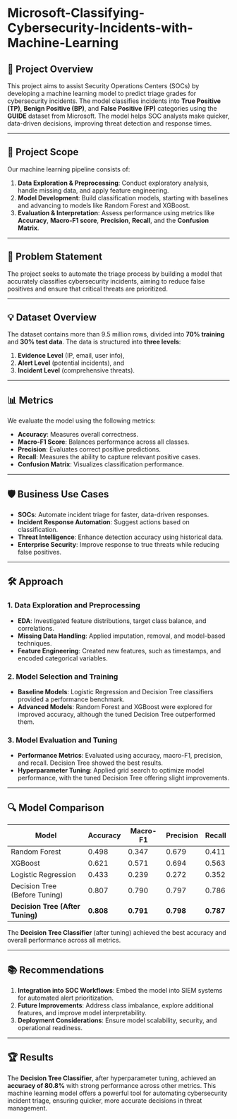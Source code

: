 # Microsoft-Classifying-Cybersecurity-Incidents-with-Machine-Learning

## 📂 Project Overview

This project aims to assist Security Operations Centers (SOCs) by developing a machine learning model to predict triage grades for cybersecurity incidents. The model classifies incidents into **True Positive (TP)**, **Benign Positive (BP)**, and **False Positive (FP)** categories using the **GUIDE** dataset from Microsoft. The model helps SOC analysts make quicker, data-driven decisions, improving threat detection and response times.

---

## 🎯 Project Scope

Our machine learning pipeline consists of:

1. **Data Exploration & Preprocessing**: Conduct exploratory analysis, handle missing data, and apply feature engineering.
2. **Model Development**: Build classification models, starting with baselines and advancing to models like Random Forest and XGBoost.
3. **Evaluation & Interpretation**: Assess performance using metrics like **Accuracy**, **Macro-F1 score**, **Precision**, **Recall**, and the **Confusion Matrix**.

---

## 🧠 Problem Statement

The project seeks to automate the triage process by building a model that accurately classifies cybersecurity incidents, aiming to reduce false positives and ensure that critical threats are prioritized.

---

## 💡 Dataset Overview

The dataset contains more than 9.5 million rows, divided into **70% training** and **30% test data**. The data is structured into **three levels**: 

1. **Evidence Level** (IP, email, user info),
2. **Alert Level** (potential incidents), and 
3. **Incident Level** (comprehensive threats).

---

## 📊 Metrics

We evaluate the model using the following metrics:

- **Accuracy**: Measures overall correctness.
- **Macro-F1 Score**: Balances performance across all classes.
- **Precision**: Evaluates correct positive predictions.
- **Recall**: Measures the ability to capture relevant positive cases.
- **Confusion Matrix**: Visualizes classification performance.

---

## 🛡️ Business Use Cases

- **SOCs**: Automate incident triage for faster, data-driven responses.
- **Incident Response Automation**: Suggest actions based on classification.
- **Threat Intelligence**: Enhance detection accuracy using historical data.
- **Enterprise Security**: Improve response to true threats while reducing false positives.

---

## 🛠️ Approach

### 1. Data Exploration and Preprocessing
- **EDA**: Investigated feature distributions, target class balance, and correlations.
- **Missing Data Handling**: Applied imputation, removal, and model-based techniques.
- **Feature Engineering**: Created new features, such as timestamps, and encoded categorical variables.
  
### 2. Model Selection and Training
- **Baseline Models**: Logistic Regression and Decision Tree classifiers provided a performance benchmark.
- **Advanced Models**: Random Forest and XGBoost were explored for improved accuracy, although the tuned Decision Tree outperformed them.
  
### 3. Model Evaluation and Tuning
- **Performance Metrics**: Evaluated using accuracy, macro-F1, precision, and recall. Decision Tree showed the best results.
- **Hyperparameter Tuning**: Applied grid search to optimize model performance, with the tuned Decision Tree offering slight improvements.

---

## 🔍 Model Comparison

| **Model**                       | **Accuracy** | **Macro-F1** | **Precision** | **Recall** |
|----------------------------------|--------------|--------------|---------------|------------|
| Random Forest                    | 0.498        | 0.347        | 0.679         | 0.411      |
| XGBoost                          | 0.621        | 0.571        | 0.694         | 0.563      |
| Logistic Regression              | 0.433        | 0.239        | 0.272         | 0.352      |
| Decision Tree (Before Tuning)    | 0.807        | 0.790        | 0.797         | 0.786      |
| **Decision Tree (After Tuning)** | **0.808**    | **0.791**    | **0.798**     | **0.787**  |

The **Decision Tree Classifier** (after tuning) achieved the best accuracy and overall performance across all metrics.

---

## 📚 Recommendations

1. **Integration into SOC Workflows**: Embed the model into SIEM systems for automated alert prioritization.
2. **Future Improvements**: Address class imbalance, explore additional features, and improve model interpretability.
3. **Deployment Considerations**: Ensure model scalability, security, and operational readiness.

---

## 🏆 Results

The **Decision Tree Classifier**, after hyperparameter tuning, achieved an **accuracy of 80.8%** with strong performance across other metrics. This machine learning model offers a powerful tool for automating cybersecurity incident triage, ensuring quicker, more accurate decisions in threat management.
